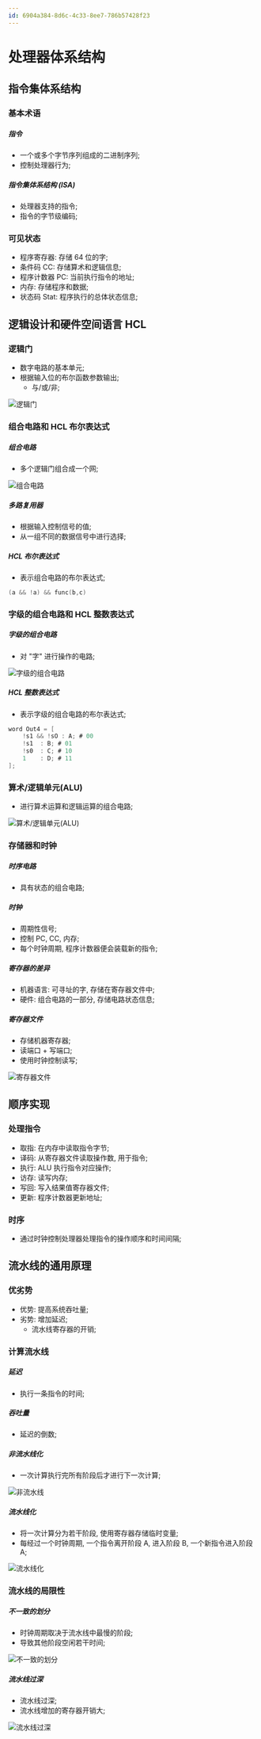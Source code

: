 ```yaml
---
id: 6904a384-8d6c-4c33-8ee7-786b57428f23
---
```


# 处理器体系结构

## 指令集体系结构

### 基本术语

##### 指令

- 一个或多个字节序列组成的二进制序列;
- 控制处理器行为;

##### 指令集体系结构 (ISA)

- 处理器支持的指令;
- 指令的字节级编码;

### 可见状态

- 程序寄存器: 存储 64 位的字;
- 条件码 CC: 存储算术和逻辑信息;
- 程序计数器 PC: 当前执行指令的地址;
- 内存: 存储程序和数据;
- 状态码 Stat: 程序执行的总体状态信息;

## 逻辑设计和硬件空间语言 HCL

### 逻辑门

- 数字电路的基本单元;
- 根据输入位的布尔函数参数输出;
  - 与/或/非;

![逻辑门](./images/2023-10-24-15-24-34.png)

### 组合电路和 HCL 布尔表达式

##### 组合电路

- 多个逻辑门组合成一个网;

![组合电路](./images/2023-10-24-15-28-03.png)

##### 多路复用器

- 根据输入控制信号的值;
- 从一组不同的数据信号中进行选择;

##### HCL 布尔表达式

- 表示组合电路的布尔表达式;

```c
(a && !a) && func(b,c)
```

### 字级的组合电路和 HCL 整数表达式

##### 字级的组合电路

- 对 "字" 进行操作的电路;

![字级的组合电路](./images/2023-10-24-15-30-34.png)

##### HCL 整数表达式

- 表示字级的组合电路的布尔表达式;

```c
word Out4 = [
    !s1 && !sO : A; # 00
    !s1  : B; # 01
    !s0  : C; # 10
    1    : D; # 11
];
```

### 算术/逻辑单元(ALU)

- 进行算术运算和逻辑运算的组合电路;

![算术/逻辑单元(ALU)](./images/2023-10-24-15-34-43.png)

### 存储器和时钟

##### 时序电路

- 具有状态的组合电路;

##### 时钟

- 周期性信号;
- 控制 PC, CC, 内存;
- 每个时钟周期, 程序计数器便会装载新的指令;

##### 寄存器的差异

- 机器语言: 可寻址的字, 存储在寄存器文件中;
- 硬件: 组合电路的一部分, 存储电路状态信息;

##### 寄存器文件

- 存储机器寄存器;
- 读端口 + 写端口;
- 使用时钟控制读写;

![寄存器文件](./images/2023-10-24-15-48-56.png)

## 顺序实现

### 处理指令

- 取指: 在内存中读取指令字节;
- 译码: 从寄存器文件读取操作数, 用于指令;
- 执行: ALU 执行指令对应操作;
- 访存: 读写内存;
- 写回: 写入结果值寄存器文件;
- 更新: 程序计数器更新地址;

### 时序

- 通过时钟控制处理器处理指令的操作顺序和时间间隔;

## 流水线的通用原理

### 优劣势

- 优势: 提高系统吞吐量;
- 劣势: 增加延迟;
  - 流水线寄存器的开销;

### 计算流水线

##### 延迟

- 执行一条指令的时间;

##### 吞吐量

- 延迟的倒数;

##### 非流水线化

- 一次计算执行完所有阶段后才进行下一次计算;

![非流水线](./images/2023-10-24-16-14-31.png)

##### 流水线化

- 将一次计算分为若干阶段, 使用寄存器存储临时变量;
- 每经过一个时钟周期, 一个指令离开阶段 A, 进入阶段 B, 一个新指令进入阶段 A;

![流水线化](./images/2023-10-24-16-16-12.png)

### 流水线的局限性

##### 不一致的划分

- 时钟周期取决于流水线中最慢的阶段;
- 导致其他阶段空闲若干时间;

![不一致的划分](./images/2023-10-24-16-23-28.png)

##### 流水线过深

- 流水线过深;
- 流水线增加的寄存器开销大;

![流水线过深](./images/2023-10-24-16-25-43.png)
